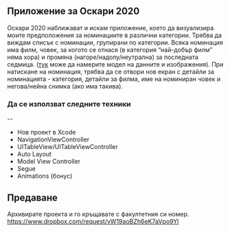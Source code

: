 ## Приложение за Оскари 2020
Оскари 2020 наближават и искам приложение, което да визуализира моите предположения за номинациите в различни категории.
Трябва да виждам списък с номинации, групирани по категории. Всяка номинация има филм, човек, за когото се отнася (в категория “най-добър филм” няма хора) и промяна (нагоре/надолу/неутрална) за последната седмица.
([тук](midexam.zip) може да намерите модел на данните и изображения).
При натискане на номинация, трябва да се отвори нов екран с детайли за номинацията - категория, детайли за филма, име на номиниран човек и негова/нейна снимка (ако има такива).
### Да се използват следните техники
--
* Нов проект в Xcode
* NavigationViewController
* UITableView/UITableViewController
* Auto Layout
* Model View Controller
* Segue
* Animations (бонус)

## Предаване

Архивирате проекта и го кръщавате с факултетния си номер.
https://www.dropbox.com/request/vW19aoBZh6eK7aVpo9Yl